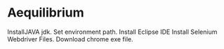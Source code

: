 # Aequilibrium
InstallJAVA jdk.
Set environment path.
Install Eclipse IDE
Install Selenium Webdriver Files.
Download chrome exe file.

